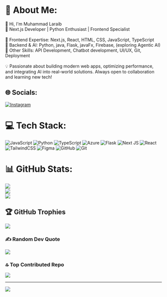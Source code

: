 # 💫 About Me:
👋 Hi, I'm Muhammad Laraib<br>🚀 Next.js Developer | Python Enthusiast | Frontend Specialist  <br><br>🔹 Frontend Expertise: Next.js, React, HTML, CSS, JavaScript, TypeScript  <br>🔹 Backend & AI: Python, java, Flask, javaFx, Firebase, (exploring Agentic AI)  <br>🔹 Other Skills: API Development, Chatbot development, UI/UX, Git, Deployment  <br><br>💡 Passionate about building modern web apps, optimizing performance, and integrating AI into real-world solutions. Always open to collaboration and learning new tech!  


## 🌐 Socials:
[![Instagram](https://img.shields.io/badge/Instagram-%23E4405F.svg?logo=Instagram&logoColor=white)](https://instagram.com/lary.codes) 

# 💻 Tech Stack:
![JavaScript](https://img.shields.io/badge/javascript-%23323330.svg?style=for-the-badge&logo=javascript&logoColor=%23F7DF1E) ![Python](https://img.shields.io/badge/python-3670A0?style=for-the-badge&logo=python&logoColor=ffdd54) ![TypeScript](https://img.shields.io/badge/typescript-%23007ACC.svg?style=for-the-badge&logo=typescript&logoColor=white) ![Azure](https://img.shields.io/badge/azure-%230072C6.svg?style=for-the-badge&logo=microsoftazure&logoColor=white) ![Flask](https://img.shields.io/badge/flask-%23000.svg?style=for-the-badge&logo=flask&logoColor=white) ![Next JS](https://img.shields.io/badge/Next-black?style=for-the-badge&logo=next.js&logoColor=white) ![React](https://img.shields.io/badge/react-%2320232a.svg?style=for-the-badge&logo=react&logoColor=%2361DAFB) ![TailwindCSS](https://img.shields.io/badge/tailwindcss-%2338B2AC.svg?style=for-the-badge&logo=tailwind-css&logoColor=white) ![Figma](https://img.shields.io/badge/figma-%23F24E1E.svg?style=for-the-badge&logo=figma&logoColor=white) ![GitHub](https://img.shields.io/badge/github-%23121011.svg?style=for-the-badge&logo=github&logoColor=white) ![Git](https://img.shields.io/badge/git-%23F05033.svg?style=for-the-badge&logo=git&logoColor=white)
# 📊 GitHub Stats:
![](https://github-readme-stats.vercel.app/api?username=Laraib1812&theme=dark&hide_border=false&include_all_commits=false&count_private=false)<br/>
![](https://github-readme-streak-stats.herokuapp.com/?user=Laraib1812&theme=dark&hide_border=false)<br/>
![](https://github-readme-stats.vercel.app/api/top-langs/?username=Laraib1812&theme=dark&hide_border=false&include_all_commits=false&count_private=false&layout=compact)

## 🏆 GitHub Trophies
![](https://github-profile-trophy.vercel.app/?username=Laraib1812&theme=radical&no-frame=false&no-bg=true&margin-w=4)

### ✍️ Random Dev Quote
![](https://quotes-github-readme.vercel.app/api?type=horizontal&theme=radical)

### 🔝 Top Contributed Repo
![](https://github-contributor-stats.vercel.app/api?username=Laraib1812&limit=5&theme=dark&combine_all_yearly_contributions=true)

---
[![](https://visitcount.itsvg.in/api?id=Laraib1812&icon=0&color=0)](https://visitcount.itsvg.in)

